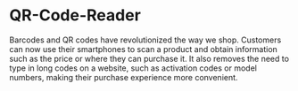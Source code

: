 # QR-Code-Reader
Barcodes and QR codes have revolutionized the way we shop. Customers can now use their smartphones to scan a product and obtain information such as the price or where they can purchase it. It also removes the need to type in long codes on a website, such as activation codes or model numbers, making their purchase experience more convenient. 
